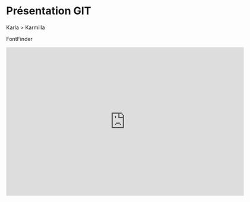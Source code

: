 # Présentation GIT

Karla > Karmilla

FontFinder

<iframe src="https://player.vimeo.com/video/135782577" width="640" height="400" frameborder="0" webkitallowfullscreen mozallowfullscreen allowfullscreen></iframe>